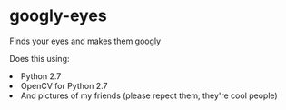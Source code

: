 # googly-eyes
Finds your eyes and makes them googly

Does this using:
<li>Python 2.7</li>
<li>OpenCV for Python 2.7</li>
<li>And pictures of my friends (please repect them, they're cool people)</li>
